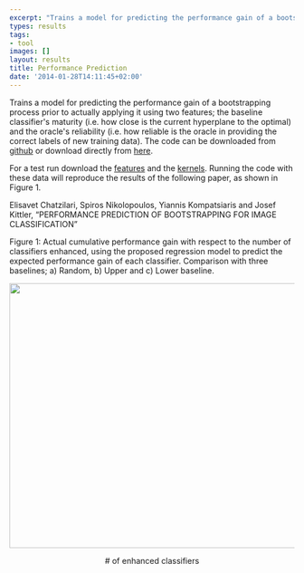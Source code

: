 ```yaml
---
excerpt: "Trains a model for predicting the performance gain of a bootstrapping process prior to actually applying it using two features; the baseline classifier's maturity and the oracle's reliability"
types: results
tags:
- tool
images: []
layout: results
title: Performance Prediction
date: '2014-01-28T14:11:45+02:00'
---
```

<p>Trains a model for predicting the performance gain of a bootstrapping process prior to actually applying it using two features; the baseline classifier&#39;s maturity (i.e. how close is the current hyperplane to the optimal) and the oracle&#39;s reliability (i.e. how reliable is the oracle in providing the correct labels of new training data). The code can be downloaded from <a href="https://github.com/ehatzi/PerformancePrediction">github</a> or download directly from <a href="/files/performanceprediction/code.rar">here</a>.</p><p>For a test run download the <a href="/files/performanceprediction/features.rar">features</a> and the <a href="/files/performanceprediction/kernels.rar">kernels</a>. Running the code with these data will reproduce the results of the following paper, as shown in Figure 1.</p><p>Elisavet Chatzilari, Spiros Nikolopoulos, Yiannis Kompatsiaris and Josef Kittler, &ldquo;PERFORMANCE PREDICTION OF BOOTSTRAPPING FOR IMAGE CLASSIFICATION&rdquo;</p>

<p>Figure 1: Actual cumulative performance gain with respect to the number of classifiers enhanced, using the proposed regression model to predict the expected performance gain of each classifier. Comparison with three baselines; a) Random, b) Upper and c) Lower baseline.</p><p style="text-align: center;"><img height="468" src="/files/performanceprediction/fig1.jpg" width="795" /></p><p style="text-align: center;"># of enhanced classifiers</p>
